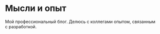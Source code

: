 Мысли и опыт
============

Мой профессиональный блог. Делюсь с коллегами опытом, связанным с разработкой.

